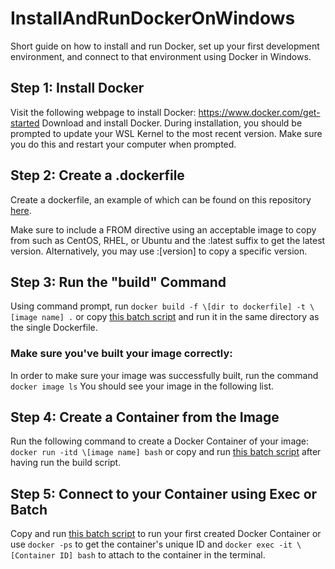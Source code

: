 # InstallAndRunDockerOnWindows
Short guide on how to install and run Docker, set up your first development environment, and connect to that environment using Docker in Windows.

## Step 1: Install Docker
Visit the following webpage to install Docker: https://www.docker.com/get-started
Download and install Docker. During installation, you should be prompted to update your WSL Kernel to the most recent version. Make sure you do this and restart your computer when prompted.

## Step 2: Create a .dockerfile
Create a dockerfile, an example of which can be found on this repository [here](https://github.com/parsrnet/InstallAndRunDockerOnWindows/blob/main/Dockerfile).

Make sure to include a FROM directive using an acceptable image to copy from such as CentOS, RHEL, or Ubuntu and the :latest suffix to get the latest version. Alternatively, you may use :\[version] to copy a specific version.

## Step 3: Run the "build" Command
Using command prompt, run `docker build -f \[dir to dockerfile] -t \[image name] .` or copy [this batch script](https://github.com/parsrnet/InstallAndRunDockerOnWindows/blob/main/build.bat) and run it in the same directory as the single Dockerfile.

### Make sure you've built your image correctly:
In order to make sure your image was successfully built, run the command `docker image ls`
You should see your image in the following list.

## Step 4: Create a Container from the Image
Run the following command to create a Docker Container of your image: `docker run -itd \[image name] bash` or copy and run [this batch script](https://github.com/parsrnet/InstallAndRunDockerOnWindows/blob/main/spinup.bat) after having run the build script.

## Step 5: Connect to your Container using Exec or Batch
Copy and run [this batch script](https://github.com/parsrnet/InstallAndRunDockerOnWindows/blob/main/attach.bat) to run your first created Docker Container or use `docker -ps` to get the container's unique ID and `docker exec -it \[Container ID] bash` to attach to the container in the terminal.
